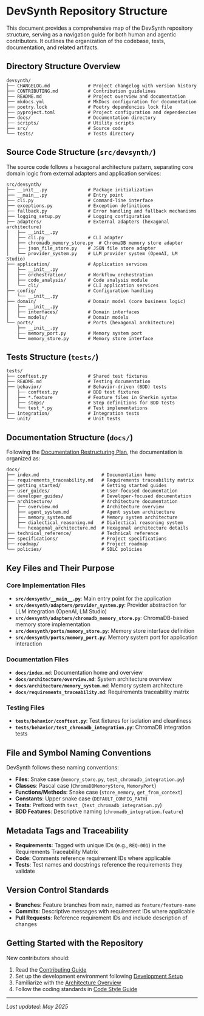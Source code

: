 # DevSynth Repository Structure

This document provides a comprehensive map of the DevSynth repository structure, serving as a navigation guide for both human and agentic contributors. It outlines the organization of the codebase, tests, documentation, and related artifacts.

## Directory Structure Overview

```
devsynth/
├── CHANGELOG.md              # Project changelog with version history
├── CONTRIBUTING.md           # Contribution guidelines
├── README.md                 # Project overview and documentation
├── mkdocs.yml                # MkDocs configuration for documentation
├── poetry.lock               # Poetry dependencies lock file
├── pyproject.toml            # Project configuration and dependencies
├── docs/                     # Documentation directory
├── scripts/                  # Utility scripts
├── src/                      # Source code
└── tests/                    # Tests directory
```

## Source Code Structure (`src/devsynth/`)

The source code follows a hexagonal architecture pattern, separating core domain logic from external adapters and application services:

```
src/devsynth/
├── __init__.py               # Package initialization
├── __main__.py               # Entry point
├── cli.py                    # Command-line interface
├── exceptions.py             # Exception definitions
├── fallback.py               # Error handling and fallback mechanisms
├── logging_setup.py          # Logging configuration
├── adapters/                 # External adapters (hexagonal architecture)
│   ├── __init__.py
│   ├── cli.py                # CLI adapter
│   ├── chromadb_memory_store.py  # ChromaDB memory store adapter
│   ├── json_file_store.py    # JSON file store adapter
│   └── provider_system.py    # LLM provider system (OpenAI, LM Studio)
├── application/              # Application services
│   ├── __init__.py
│   ├── orchestration/        # Workflow orchestration
│   ├── code_analysis/        # Code analysis module
│   └── cli/                  # CLI application services
├── config/                   # Configuration handling
│   └── __init__.py
├── domain/                   # Domain model (core business logic)
│   ├── __init__.py
│   ├── interfaces/           # Domain interfaces
│   └── models/               # Domain models
└── ports/                    # Ports (hexagonal architecture)
    ├── __init__.py
    ├── memory_port.py        # Memory system port
    └── memory_store.py       # Memory store interface
```

## Tests Structure (`tests/`)

```
tests/
├── conftest.py               # Shared test fixtures
├── README.md                 # Testing documentation
├── behavior/                 # Behavior-driven (BDD) tests
│   ├── conftest.py           # BDD test fixtures
│   ├── *.feature             # Feature files in Gherkin syntax
│   ├── steps/                # Step definitions for BDD tests
│   └── test_*.py             # Test implementations
├── integration/              # Integration tests
└── unit/                     # Unit tests
```

## Documentation Structure (`docs/`)

Following the [Documentation Restructuring Plan](roadmap/documentation_plan.md), the documentation is organized as:

```
docs/
├── index.md                       # Documentation home
├── requirements_traceability.md   # Requirements traceability matrix
├── getting_started/               # Getting started guides
├── user_guides/                   # User-focused documentation
├── developer_guides/              # Developer-focused documentation
├── architecture/                  # Architecture documentation
│   ├── overview.md                # Architecture overview
│   ├── agent_system.md            # Agent system architecture
│   ├── memory_system.md           # Memory system architecture
│   ├── dialectical_reasoning.md   # Dialectical reasoning system
│   └── hexagonal_architecture.md  # Hexagonal architecture details
├── technical_reference/           # Technical reference
├── specifications/                # Project specifications
├── roadmap/                       # Project roadmap
└── policies/                      # SDLC policies
```

## Key Files and Their Purpose

### Core Implementation Files

- **`src/devsynth/__main__.py`**: Main entry point for the application
- **`src/devsynth/adapters/provider_system.py`**: Provider abstraction for LLM integration (OpenAI, LM Studio)
- **`src/devsynth/adapters/chromadb_memory_store.py`**: ChromaDB-based memory store implementation
- **`src/devsynth/ports/memory_store.py`**: Memory store interface definition
- **`src/devsynth/ports/memory_port.py`**: Memory system port for application interaction

### Documentation Files

- **`docs/index.md`**: Documentation home and overview
- **`docs/architecture/overview.md`**: System architecture overview
- **`docs/architecture/memory_system.md`**: Memory system architecture
- **`docs/requirements_traceability.md`**: Requirements traceability matrix

### Testing Files

- **`tests/behavior/conftest.py`**: Test fixtures for isolation and cleanliness
- **`tests/behavior/test_chromadb_integration.py`**: ChromaDB integration tests

## File and Symbol Naming Conventions

DevSynth follows these naming conventions:

- **Files**: Snake case (`memory_store.py`, `test_chromadb_integration.py`)
- **Classes**: Pascal case (`ChromaDBMemoryStore`, `MemoryPort`)
- **Functions/Methods**: Snake case (`store_memory`, `get_from_context`)
- **Constants**: Upper snake case (`DEFAULT_CONFIG_PATH`)
- **Tests**: Prefixed with `test_` (`test_chromadb_integration.py`)
- **BDD Features**: Descriptive naming (`chromadb_integration.feature`)

## Metadata Tags and Traceability

- **Requirements**: Tagged with unique IDs (e.g., `REQ-001`) in the Requirements Traceability Matrix
- **Code**: Comments reference requirement IDs where applicable
- **Tests**: Test names and docstrings reference the requirements they validate

## Version Control Standards

- **Branches**: Feature branches from `main`, named as `feature/feature-name`
- **Commits**: Descriptive messages with requirement IDs where applicable
- **Pull Requests**: Reference requirement IDs and include description of changes

## Getting Started with the Repository

New contributors should:

1. Read the [Contributing Guide](developer_guides/contributing.md)
2. Set up the development environment following [Development Setup](developer_guides/development_setup.md)
3. Familiarize with the [Architecture Overview](architecture/overview.md)
4. Follow the coding standards in [Code Style Guide](developer_guides/code_style.md)

---

_Last updated: May 2025_
